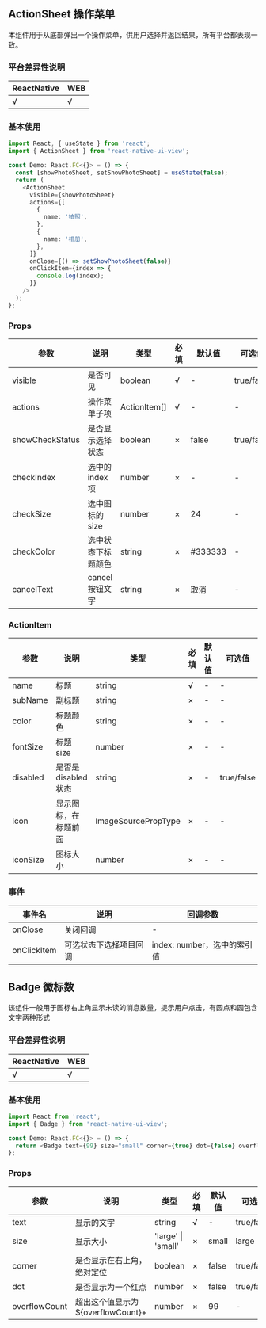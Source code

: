 ## ActionSheet 操作菜单

本组件用于从底部弹出一个操作菜单，供用户选择并返回结果，所有平台都表现一致。

### 平台差异性说明

| ReactNative | WEB |
| ----------- | --- |
| √           | √   |

### 基本使用

```typescript
import React, { useState } from 'react';
import { ActionSheet } from 'react-native-ui-view';

const Demo: React.FC<{}> = () => {
  const [showPhotoSheet, setShowPhotoSheet] = useState(false);
  return (
    <ActionSheet
      visible={showPhotoSheet}
      actions={[
        {
          name: '拍照',
        },
        {
          name: '相册',
        },
      ]}
      onClose={() => setShowPhotoSheet(false)}
      onClickItem={index => {
        console.log(index);
      }}
    />
  );
};
```

### Props

| 参数            | 说明               | 类型         | 必填 | 默认值  | 可选值     |
| --------------- | ------------------ | ------------ | ---- | ------- | ---------- |
| visible         | 是否可见           | boolean      | √    | -       | true/false |
| actions         | 操作菜单子项       | ActionItem[] | √    | -       | -          |
| showCheckStatus | 是否显示选择状态   | boolean      | ×    | false   | true/false |
| checkIndex      | 选中的 index 项    | number       | ×    | -       | -          |
| checkSize       | 选中图标的 size    | number       | ×    | 24      | -          |
| checkColor      | 选中状态下标题颜色 | string       | ×    | #333333 | -          |
| cancelText      | cancel 按钮文字    | string       | ×    | 取消    | -          |

### ActionItem

| 参数     | 说明                 | 类型                | 必填 | 默认值 | 可选值     |
| -------- | -------------------- | ------------------- | ---- | ------ | ---------- |
| name     | 标题                 | string              | √    | -      | -          |
| subName  | 副标题               | string              | ×    | -      | -          |
| color    | 标题颜色             | string              | ×    | -      | -          |
| fontSize | 标题 size            | number              | ×    | -      | -          |
| disabled | 是否是 disabled 状态 | string              | ×    | -      | true/false |
| icon     | 显示图标，在标题前面 | ImageSourcePropType | ×    | -      | -          |
| iconSize | 图标大小             | number              | ×    | -      | -          |

### 事件

| 事件名      | 说明                   | 回调参数                    |
| ----------- | ---------------------- | --------------------------- |
| onClose     | 关闭回调               | -                           |
| onClickItem | 可选状态下选择项目回调 | index: number，选中的索引值 |

## Badge 徽标数

该组件一般用于图标右上角显示未读的消息数量，提示用户点击，有圆点和圆包含文字两种形式

### 平台差异性说明

| ReactNative | WEB |
| ----------- | --- |
| √           | √   |

### 基本使用

```typescript
import React from 'react';
import { Badge } from 'react-native-ui-view';

const Demo: React.FC<{}> = () => {
  return <Badge text={99} size="small" corner={true} dot={false} overflowCount={99} />;
};
```

### Props

| 参数          | 说明                              | 类型               | 必填 | 默认值 | 可选值     |
| ------------- | --------------------------------- | ------------------ | ---- | ------ | ---------- |
| text          | 显示的文字                        | string             | √    | -      | true/false |
| size          | 显示大小                          | 'large' \| 'small' | ×    | small  | large      |
| corner        | 是否显示在右上角，绝对定位        | boolean            | ×    | false  | true/false |
| dot           | 是否显示为一个红点                | number             | ×    | false  | true/false |
| overflowCount | 超出这个值显示为${overflowCount}+ | number             | ×    | 99     | -          |
